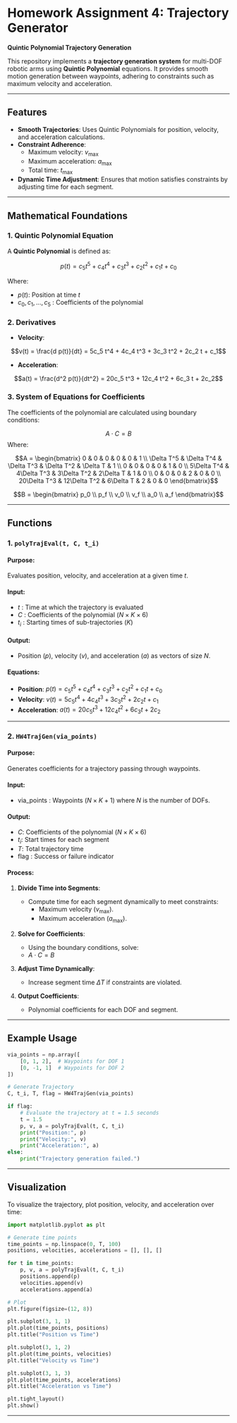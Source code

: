 # Homework Assignment 4: Trajectory Generator 
**Quintic Polynomial Trajectory Generation**

This repository implements a **trajectory generation system** for multi-DOF robotic arms using **Quintic Polynomial** equations. It provides smooth motion generation between waypoints, adhering to constraints such as maximum velocity and acceleration.

---

## **Features**

- **Smooth Trajectories**: Uses Quintic Polynomials for position, velocity, and acceleration calculations.
- **Constraint Adherence**:
  - Maximum velocity: $v_{\text{max}}$
  - Maximum acceleration: $a_{\text{max}}$
  - Total time: $t_{\text{max}}$
- **Dynamic Time Adjustment**: Ensures that motion satisfies constraints by adjusting time for each segment.

---

## **Mathematical Foundations**

### **1. Quintic Polynomial Equation**
A **Quintic Polynomial** is defined as:

$$p(t) = c_5 t^5 + c_4 t^4 + c_3 t^3 + c_2 t^2 + c_1 t + c_0$$

Where:
- $p(t)$: Position at time $t$
- $c_0, c_1, \dots, c_5$ : Coefficients of the polynomial

### **2. Derivatives**
- **Velocity**:
  
$$v(t) = \frac{d p(t)}{dt} = 5c_5 t^4 + 4c_4 t^3 + 3c_3 t^2 + 2c_2 t + c_1$$
- **Acceleration**:
  
$$a(t) = \frac{d^2 p(t)}{dt^2} = 20c_5 t^3 + 12c_4 t^2 + 6c_3 t + 2c_2$$

### **3. System of Equations for Coefficients**
The coefficients of the polynomial are calculated using boundary conditions:

$$A \cdot C = B$$
Where:

$$A = 
\begin{bmatrix}
0 & 0 & 0 & 0 & 0 & 1 \\
\Delta T^5 & \Delta T^4 & \Delta T^3 & \Delta T^2 & \Delta T & 1 \\
0 & 0 & 0 & 0 & 1 & 0 \\
5\Delta T^4 & 4\Delta T^3 & 3\Delta T^2 & 2\Delta T & 1 & 0 \\
0 & 0 & 0 & 2 & 0 & 0 \\
20\Delta T^3 & 12\Delta T^2 & 6\Delta T & 2 & 0 & 0
\end{bmatrix}$$

$$B = 
\begin{bmatrix}
p_0 \\ p_f \\ v_0 \\ v_f \\ a_0 \\ a_f
\end{bmatrix}$$

---

## **Functions**

### **1. `polyTrajEval(t, C, t_i)`**

#### **Purpose**:
Evaluates position, velocity, and acceleration at a given time $t$.

#### **Input**:
- $t$ : Time at which the trajectory is evaluated
- $C$ : Coefficients of the polynomial ($N \times K \times 6$)
- $t_i$ : Starting times of sub-trajectories ($K$)

#### **Output**:
- Position ($p$), velocity ($v$), and acceleration ($a$) as vectors of size $N$.

#### **Equations**:
- **Position**: $p(t) = c_5 t^5 + c_4 t^4 + c_3 t^3 + c_2 t^2 + c_1 t + c_0$
- **Velocity**: $v(t) = 5c_5 t^4 + 4c_4 t^3 + 3c_3 t^2 + 2c_2 t + c_1$
- **Acceleration**: $a(t) = 20c_5 t^3 + 12c_4 t^2 + 6c_3 t + 2c_2$

---

### **2. `HW4TrajGen(via_points)`**

#### **Purpose**:
Generates coefficients for a trajectory passing through waypoints.

#### **Input**:
-  via_points : Waypoints ($N \times K+1$) where $N$ is the number of DOFs.

#### **Output**:
- $C$: Coefficients of the polynomial ($N \times K \times 6$)
- $t_i$: Start times for each segment
- $T$: Total trajectory time
- $\text{flag}$ : Success or failure indicator

#### **Process**:
1. **Divide Time into Segments**:
   - Compute time for each segment dynamically to meet constraints:
     - Maximum velocity ($v_{\text{max}}$).
     - Maximum acceleration ($a_{\text{max}}$).

2. **Solve for Coefficients**:
   - Using the boundary conditions, solve:
   - 
      $A \cdot C = B$

3. **Adjust Time Dynamically**:
   - Increase segment time $\Delta T$ if constraints are violated.

4. **Output Coefficients**:
   - Polynomial coefficients for each DOF and segment.

---

## **Example Usage**

```python
via_points = np.array([
    [0, 1, 2],  # Waypoints for DOF 1
    [0, -1, 1]  # Waypoints for DOF 2
])

# Generate Trajectory
C, t_i, T, flag = HW4TrajGen(via_points)

if flag:
    # Evaluate the trajectory at t = 1.5 seconds
    t = 1.5
    p, v, a = polyTrajEval(t, C, t_i)
    print("Position:", p)
    print("Velocity:", v)
    print("Acceleration:", a)
else:
    print("Trajectory generation failed.")
```

---

## **Visualization**

To visualize the trajectory, plot position, velocity, and acceleration over time:

```python
import matplotlib.pyplot as plt

# Generate time points
time_points = np.linspace(0, T, 100)
positions, velocities, accelerations = [], [], []

for t in time_points:
    p, v, a = polyTrajEval(t, C, t_i)
    positions.append(p)
    velocities.append(v)
    accelerations.append(a)

# Plot
plt.figure(figsize=(12, 8))

plt.subplot(3, 1, 1)
plt.plot(time_points, positions)
plt.title("Position vs Time")

plt.subplot(3, 1, 2)
plt.plot(time_points, velocities)
plt.title("Velocity vs Time")

plt.subplot(3, 1, 3)
plt.plot(time_points, accelerations)
plt.title("Acceleration vs Time")

plt.tight_layout()
plt.show()
```

---
